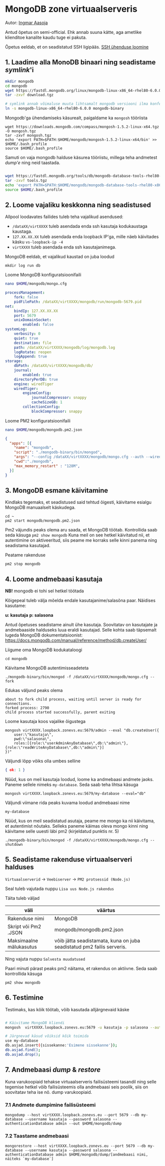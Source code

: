 # MongoDB zone virtuaalserveris

Autor: [Ingmar Aasoja](https://github.com/ybr-nx) 

Antud õpetus on semi-official. Ehk annab suuna kätte, aga ametlike klienditoe kanalite kaudu tuge ei pakuta.

Õpetus eeldab, et on seadistatud SSH ligipääs. [SSH ühenduse loomine](https://help.zone.eu/kb/ssh-uhenduse-loomine/)


## 1. Laadime alla MonoDB binaari ning seadistame _symlink_'i

```sh
mkdir mongodb
cd mongodb
wget https://fastdl.mongodb.org/linux/mongodb-linux-x86_64-rhel80-6.0.0.tgz -O download.tgz
tar -zxvf download.tgz

# symlink annab võimaluse muuta lihtsamalt mongodb versiooni ilma konfe muutmata
ln -s mongodb-linux-x86_64-rhel80-6.0.0 mongodb-binary
```

Mongodb'ga ühendamiseks käsurealt, paigaldame ka `mongosh` tööriista

```
wget https://downloads.mongodb.com/compass/mongosh-1.5.2-linux-x64.tgz -O mongosh.tgz
tar -zxvf mongosh.tgz
echo 'export PATH=$PATH:$HOME/mongodb/mongosh-1.5.2-linux-x64/bin' >> $HOME/.bash_profile
source $HOME/.bash_profile
```

Samuti on vaja mongodb halduse käsurea tööriistu, millega teha andmetest _dump'e_ ning neid taastada.

```sh

wget https://fastdl.mongodb.org/tools/db/mongodb-database-tools-rhel80-x86_64-100.5.4.tgz -O tools.tgz
tar -zxvf tools.tgz
echo 'export PATH=$PATH:$HOME/mongodb/mongodb-database-tools-rhel80-x86_64-100.5.4/bin' >> $HOME/.bash_profile
source $HOME/.bash_profile
```

## 2. Loome vajaliku keskkonna ning seadistused

Allpool loodavates failides tuleb teha vajalikud asendused:
+ `/dataXX/virtXXXX` tuleb asendada enda ssh kasutaja kodukaustaga kaustaga.
+ `127.XX.XX.XX` tuleb asendada enda loopback IP'ga, mille näeb käivitades käsku `vs-loopback-ip -4`
+ `virtXXXX` tuleb asendada enda ssh kasutajanimega.

MongoDB eeldab, et vajalikud kaustad on juba loodud

```
mkdir log run db
```


Loome MongoDB konfiguratsioonifaili

```sh
nano $HOME/mongodb/mongo.cfg
```

```yml
processManagement:
    fork: false
    pidFilePath: /dataXX/virtXXXX/mongodb/run/mongodb-5679.pid
net:
    bindIp: 127.XX.XX.XX
    port: 5679
    unixDomainSocket:
        enabled: false
systemLog:
    verbosity: 0
    quiet: true
    destination: file
    path: /dataXX/virtXXXX/mongodb/log/mongodb.log
    logRotate: reopen
    logAppend: true
storage:
    dbPath: /dataXX/virtXXXX/mongodb/db/
    journal:
        enabled: true
    directoryPerDB: true
    engine: wiredTiger
    wiredTiger:
        engineConfig:
            journalCompressor: snappy
            cacheSizeGB: 1
        collectionConfig:
            blockCompressor: snappy

```

Loome PM2 konfiguratsioonifaili

```sh
nano $HOME/mongodb/mongodb.pm2.json
```

```json
{
  "apps": [{
    "name": "mongodb",
    "script": "./mongodb-binary/bin/mongod",
    "args": "--config /dataXX/virtXXXX/mongodb/mongo.cfg --auth --wiredTigerEngineConfigString=cache_size=200M",
    "cwd":"./mongodb",
    "max_memory_restart" : "128M",
  }]
}
```

## 3. MongoDB esmane käivitamine

Kindlaks tegemaks, et seadistused said tehtud õigesti, käivitame esialgu MongoDB manuaalselt käskudega.

```
cd ~
pm2 start mongodb/mongodb.pm2.json
```

Pm2 väjundis peaks olema aru saada, et MongoDB töötab. Kontrollida saab seda käsuga `pm2 show mongodb` Kuna meil on see hetkel käivitatud nii, et autentimine on aktiveeritud, siis peame me korraks selle kinni panema ning seadistama kasutajad. 

Peatame rakenduse

```
pm2 stop mongodb
```

## 4. Loome andmebaasi kasutaja

**NB!** mongodb ei tohi sel hetkel töötada

Kõigepeal tuleb välja mõelda endale kasutajanime/salasõna paar. Näidises kasutame:

**u: kasutaja**
**p: salasona**

Antud õpetuses seadistame ainult ühe kasutaja. Soovitatav on kasutajate ja andmebaaside halduseks luua eraldi kasutajad. Selle kohta saab täpsemalt lugeda MongoDB dokumentatsioonist:
https://docs.mongodb.com/manual/reference/method/db.createUser/


Liigume oma MongoDB kodukataloogi

```
cd mongodb
```


Käivitame MongoDB autentimisseadeteta

```
./mongodb-binary/bin/mongod -f /dataXX/virtXXXX/mongodb/mongo.cfg --fork
```

Edukas väljund peaks olema

```
about to fork child process, waiting until server is ready for connections.
forked process: 2790
child process started successfully, parent exiting
```

Loome kasutaja koos vajalike õigustega

```
mongosh virtXXXX.loopback.zonevs.eu:5679/admin --eval "db.createUser({
    user:\"kasutaja\",
    pwd:\"salasona\",
    roles:[{role:\"userAdminAnyDatabase\",db:\"admin\"},{role:\"readWriteAnyDatabase\",db:\"admin\"}]
})"
```

Väljundi lõpp võiks olla umbes selline

```json
{ ok: 1 }

```

Nüüd, kus on meil kasutaja loodud, loome ka andmebaasi andmete jaoks. Paneme sellele nimeks `my-database`. Seda saab teha lihtsa käsuga

```
mongosh virtXXXX.loopback.zonevs.eu:5679/my-database --eval="db"
```

Väljundi viimane rida peaks kuvama loodud andmebaasi nime

```
my-database
```

Nüüd, kus on meil seadistatud asutaja, peame me mongo ka nii käivitama, et autentimist nõutaks. Selleks paneme käimas oleva mongo kinni ning käivitame selle uuesti läbi pm2 (kirjeldatud punktis nr. 5)

```
./mongodb-binary/bin/mongod -f /dataXX/virtXXXX/mongodb/mongo.cfg --shutdown
```

## 5. Seadistame rakenduse virtuaalserveri halduses

`Virtuaalserverid` -> `Veebiserver` -> `PM2 protsessid (Node.js)`

Seal tuleb vajutada nuppu `Lisa uus Node.js rakendus`

Täita tuleb väljad

| väli | väärtus |
| --- | --- |
| Rakenduse nimi | MongoDB |
| Skript või Pm2 .JSON | mongodb/mongodb.pm2.json |
| Maksimaalne mälukasutus | võib jätta seadistamata, kuna on juba seadistatud pm2 failis serveris. |

Ning vajuta nuppu `Salvesta muudatused`

Paari minuti pärast peaks pm2 näitama, et rakendus on aktiivne. Seda saab kontrollida käsuga

```
pm2 show mongodb
```

## 6. Testimine

Testimaks, kas kõik töötab, võib kasutada alljärgnevaid käske

```sh

# Käivitame MongoDB kliendi
mongosh  virtXXXX.loopback.zonevs.eu:5679 -u kasutaja -p salasona --authenticationDatabase admin

# Järgnevad käsud võiksid kõik toimida
use my-database
db.asjad.insert({sissekanne:'Esimene sissekanne'});
db.asjad.find();
db.asjad.drop();
```

## 7. Andmebaasi _dump_ & _restore_

Kuna varukoopiaid tehakse virtuaalserveris failisüsteemi tasandil ning selle tegemise hetkel võib failisüsteemis olla andmebaasi seis poolik, siis on soovitatav teha ise nö. dump varukoopiaid.

### 7.1 Andmete dumpimine failisüsteemi

```
mongodump --host virtXXXX.loopback.zonevs.eu --port 5679 --db my-database --username kasutaja --password salasona --authenticationDatabase admin --out $HOME/mongodb/dump
```

### 7.2 Taastame andmebaasi

```
mongorestore --host virtXXXX.loopback.zonevs.eu --port 5679 --db my-database --username kasutaja --password salasona --authenticationDatabase admin $HOME/mongodb/dump/[andmebaasi nimi, näiteks `my-database`]
```
